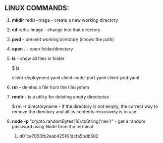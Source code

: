 ## LINUX COMMANDS:

1. **mkdir** redis-image - create a new working directory

2. **cd** redis-image - change into that directory

3. **pwd** - present working directory (shows the path)

4. **open** . - open folder/directory 

5. **ls** - show all files in folder

   $ ls

   client-deployment.yaml	client-node-port.yaml	client-pod.yaml

6. **rm** - deletes a file from the filesystem

7. **rmdir** - is a utility for deleting empty directories

   $ rm -r directoryname - If the directory is not empty, the correct way to remove the directory and all its contents recursively is to use

8. **node -p** "crypto.randomBytes(16).toString('hex')" - get a random password using Node from the terminal
   1. d01ce7056fb2eab425161dcfa5bdb502